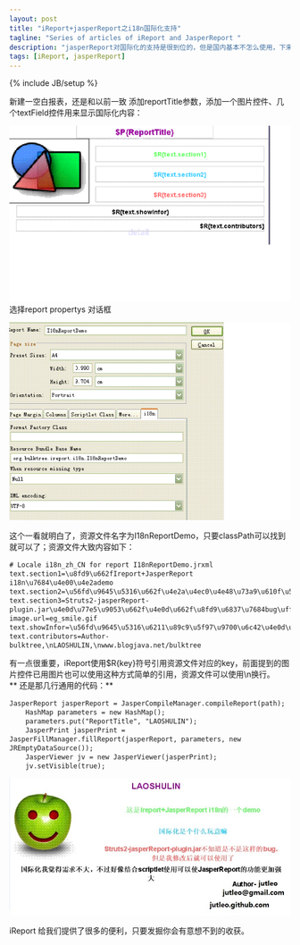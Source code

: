 ```yaml
---
layout: post
title: "iReport+jasperReport之i18n国际化支持"
tagline: "Series of articles of iReport and JasperReport "
description: "jasperReport对国际化的支持是很到位的，但是国内基本不怎么使用，下来看看国际化的使用吧！"
tags: [iReport, jasperReport]
---
```

{% include JB/setup %}

新建一空白报表，还是和以前一致 添加reportTitle参数，添加一个图片控件、几个textField控件用来显示国际化内容：  

![显示效果](/static/img/20130507004.jpg)  
选择report propertys 对话框

![显示效果](/static/img/20130507005.jpg)  

这个一看就明白了，资源文件名字为I18nReportDemo，只要classPath可以找到就可以了；资源文件大致内容如下：  
	
	# Locale i18n_zh_CN for report I18nReportDemo.jrxml
	text.section1=\u8fd9\u662fIreport+JasperReport i18n\u7684\u4e00\u4e2ademo
	text.section2=\u56fd\u9645\u5316\u662f\u4e2a\u4ec0\u4e48\u73a9\u610f\u561b
	text.section3=Struts2-jasperReport-plugin.jar\u4e0d\u77e5\u9053\u662f\u4e0d\u662f\u8fd9\u6837\u7684bug\uff0c\u4f46\u662f\u6211\u4fee\u6539\u540e\u5c31\u53ef\u4ee5\u4f7f\u7528\u4e86
	image.url=eg_smile.gif
	text.showInfor=\u56fd\u9645\u5316\u6211\u89c9\u5f97\u9700\u6c42\u4e0d\u5927\uff0c\u4e0d\u8fc7\u597d\u50cf\u7ed3\u5408scriptlet\u4f7f\u7528\u53ef\u4ee5\u4f7fJasperReport\u7684\u529f\u80fd\u66f4\u52a0\u5f3a\u5927
	text.contributors=Author-bulktree,\nLAOSHULIN,\nwww.blogjava.net/bulktree  
	
有一点很重要，iReport使用$R{key}符号引用资源文件对应的key，前面提到的图片控件已用图片也可以使用这种方式简单的引用，资源文件可以使用\n换行。  
** 还是那几行通用的代码：**  
	
	JasperReport jasperReport = JasperCompileManager.compileReport(path);
        HashMap parameters = new HashMap();
        parameters.put("ReportTitle", "LAOSHULIN");
        JasperPrint jasperPrint = JasperFillManager.fillReport(jasperReport, parameters, new JREmptyDataSource());
        JasperViewer jv = new JasperViewer(jasperPrint);
        jv.setVisible(true);
		
![显示效果](/static/img/20130507006.jpg) 

iReport 给我们提供了很多的便利，只要发掘你会有意想不到的收获。  